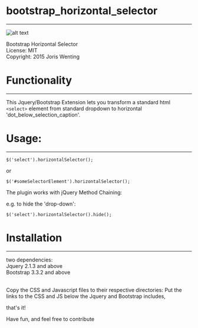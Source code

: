 # bootstrap_horizontal_selector
-----------------------------
![alt text](https://raw.githubusercontent.com/jorislive/bootstrap_horizontal_selector/master/assets/screenshot.png "Screenshot")

Bootstrap Horizontal Selector<br>
License: MIT<br>
Copyright: 2015 Joris Wenting<br>

# Functionality
-------------
This Jquery/Bootstrap Extension lets you transform a standard html `<select>` element 
from standard dropdown to horizontal 'dot_below_selection_caption'.

# Usage:
------

`$('select').horizontalSelector();`

or

`$('#someSelectorElement').horizontalSelector();`

The plugin works with jQuery Method Chaining:

e.g. to hide the 'drop-down':

`$('select').horizontalSelector().hide();`

# Installation
------------
two dependencies:<br>
Jquery 2.1.3 and above <br>
Bootstrap 3.3.2 and above <br> <br>

Copy the CSS and Javascript files to their respective directories:
Put the links to the CSS and JS below the Jquery and Bootstrap includes,

that's it!

Have fun, and feel free to contribute





